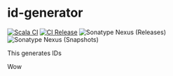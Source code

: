 # id-generator

[![Scala CI](https://github.com/bcarter97/id-generator/actions/workflows/scala.yml/badge.svg)](https://github.com/bcarter97/id-generator/actions/workflows/scala.yml)
[![CI Release](https://github.com/bcarter97/id-generator/actions/workflows/release.yml/badge.svg)](https://github.com/bcarter97/id-generator/actions/workflows/release.yml)
![Sonatype Nexus (Releases)](https://img.shields.io/nexus/r/io.github.bcarter97/id-generator_3?server=https%3A%2F%2Fs01.oss.sonatype.org)
![Sonatype Nexus (Snapshots)](https://img.shields.io/nexus/s/io.github.bcarter97/id-generator_3?server=https%3A%2F%2Fs01.oss.sonatype.org)

This generates IDs

Wow
